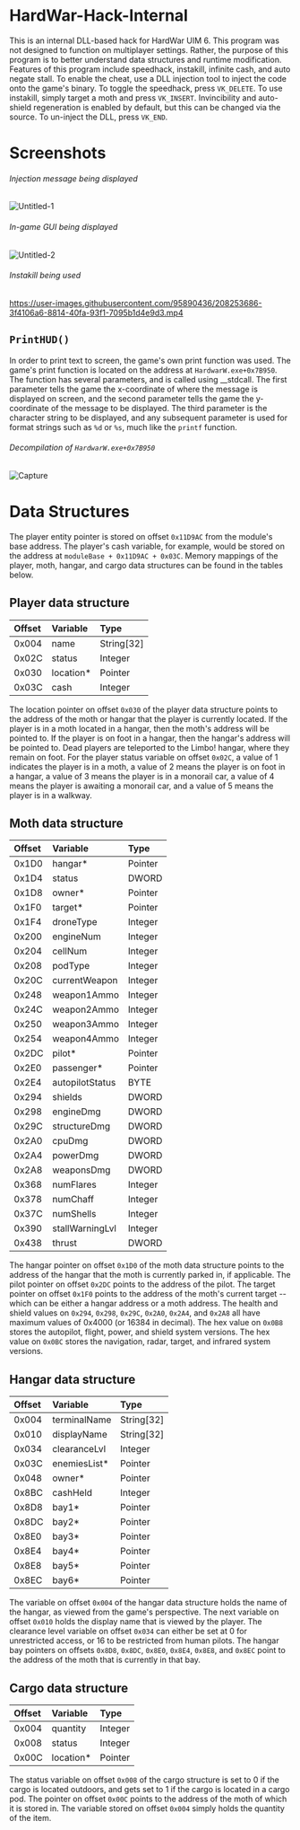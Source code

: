 # HardWar-Hack-Internal
This is an internal DLL-based hack for HardWar UIM 6. This program was not designed to function on multiplayer settings.
Rather, the purpose of this program is to better understand data structures and runtime modification. Features of this program include speedhack, instakill,
infinite cash, and auto negate stall. To enable the cheat, use a DLL injection tool to inject the code onto the game's binary. To toggle the speedhack, press ```VK_DELETE```. To use instakill, simply target a moth and press ```VK_INSERT```. Invincibility and auto-shield regeneration is enabled by default, but this can be changed via the source. To un-inject the DLL, press ```VK_END```.

# Screenshots


###### Injection message being displayed


![Untitled-1](https://user-images.githubusercontent.com/95890436/199563029-f83fc664-7525-4404-b12c-a11a9975d286.png)


###### In-game GUI being displayed


![Untitled-2](https://user-images.githubusercontent.com/95890436/199563045-9dfcf148-777f-42af-acaa-835b398c93fc.png)


###### Instakill being used




https://user-images.githubusercontent.com/95890436/208253686-3f4106a6-8814-40fa-93f1-7095b1d4e9d3.mp4





## ```PrintHUD()```
In order to print text to screen, the game's own print function was used. The game's print function is located on the
address at ```HardwarW.exe+0x7B950```. The function has several parameters, and is called using __stdcall. The first
parameter tells the game the x-coordinate of where the message is displayed on screen, and the second parameter
tells the game the y-coordinate of the message to be displayed. The third parameter is the character string to be
displayed, and any subsequent parameter is used for format strings such as ```%d``` or ```%s```, much like the ```printf```
function.


###### Decompilation of ```HardwarW.exe+0x7B950```


![Capture](https://user-images.githubusercontent.com/95890436/199644060-09723649-525b-48e8-8f52-c8fec442006c.PNG)

# Data Structures
The player entity pointer is stored on offset
```0x11D9AC``` from the module's base address. The player's cash variable,
for example, would be stored on the address at ```moduleBase + 0x11D9AC + 0x03C```.
Memory mappings of the player, moth, hangar, and cargo data structures can be found
in the tables below.

## Player data structure ##
| **Offset**     | **Variable**    | **Type**       |
| :---           | :---            | :---           |
| 0x004          | name            | String[32]     |
| 0x02C          | status          | Integer        |
| 0x030          | location*       | Pointer        |
| 0x03C          | cash            | Integer        |

The location pointer on offset ```0x030``` of the player data structure
points to the address of the moth or hangar that the player
is currently located. If the player is in a moth located in a hangar,
then the moth's address will be pointed to. If the player is on foot
in a hangar, then the hangar's address will be pointed to. Dead players
are teleported to the Limbo! hangar, where they remain on foot. For the
player status variable on offset ```0x02C```, a value of 1 indicates the
player is in a moth, a value of 2 means the player is on foot in a hangar,
a value of 3 means the player is in a monorail car, a value of 4 means the
player is awaiting a monorail car, and a value of 5 means the player is in a walkway.


## Moth data structure ##
| **Offset**    | **Variable**    | **Type**      |
| :---          | :---            | :---          |
| 0x1D0         | hangar*         | Pointer       |
| 0x1D4         | status          | DWORD         |
| 0x1D8         | owner*          | Pointer       |
| 0x1F0         | target*         | Pointer       |
| 0x1F4         | droneType       | Integer       |
| 0x200         | engineNum       | Integer       |
| 0x204         | cellNum         | Integer       |
| 0x208         | podType         | Integer       |
| 0x20C         | currentWeapon   | Integer       |
| 0x248         | weapon1Ammo     | Integer       |
| 0x24C         | weapon2Ammo     | Integer       |
| 0x250         | weapon3Ammo     | Integer       |
| 0x254         | weapon4Ammo     | Integer       |
| 0x2DC         | pilot*          | Pointer       |
| 0x2E0         | passenger*      | Pointer       |
| 0x2E4         | autopilotStatus | BYTE          |
| 0x294         | shields         | DWORD         |
| 0x298         | engineDmg       | DWORD         |
| 0x29C         | structureDmg    | DWORD         |
| 0x2A0         | cpuDmg          | DWORD         |
| 0x2A4         | powerDmg        | DWORD         |
| 0x2A8         | weaponsDmg      | DWORD         |
| 0x368         | numFlares       | Integer       |
| 0x378         | numChaff        | Integer       |
| 0x37C         | numShells       | Integer       |
| 0x390         | stallWarningLvl | Integer       |
| 0x438         | thrust          | DWORD         |

The hangar pointer on offset ```0x1D0``` of the moth data structure
points to the address of the hangar that the moth is currently parked
in, if applicable. The pilot pointer on offset ```0x2DC``` points to
the address of the pilot. The target pointer on offset ```0x1F0```
points to the address of the moth's current target -- which can be either
a hangar address or a moth address. The health and shield values on
```0x294```, ```0x298```, ```0x29C```, ```0x2A0```, ```0x2A4```, and ```0x2A8```
all have maximum values of 0x4000 (or 16384 in decimal). The hex value on
```0x0B8``` stores the autopilot, flight, power, and shield system versions.
The hex value on ```0x0BC``` stores the navigation, radar, target, and
infrared system versions.


## Hangar data structure ##
| **Offset**    | **Variable**     | **Type**      |
| :---          | :---             | :---          |
| 0x004         | terminalName     | String[32]    |
| 0x010         | displayName      | String[32]    |
| 0x034         | clearanceLvl     | Integer       |
| 0x03C         | enemiesList*     | Pointer       |
| 0x048         | owner*           | Pointer       |
| 0x8BC         | cashHeld         | Integer       |
| 0x8D8         | bay1*            | Pointer       |
| 0x8DC         | bay2*            | Pointer       |
| 0x8E0         | bay3*            | Pointer       |
| 0x8E4         | bay4*            | Pointer       |
| 0x8E8         | bay5*            | Pointer       |
| 0x8EC         | bay6*            | Pointer       |

The variable on offset ```0x004``` of the hangar data structure holds the name of the hangar,
as viewed from the game's perspective. The next variable on offset ```0x010``` holds the
display name that is viewed by the player. The clearance level variable
on offset ```0x034``` can either be set at 0 for unrestricted access, or 16
to be restricted from human pilots. The hangar bay pointers on offsets ```0x8D8```,
```0x8DC```, ```0x8E0```, ```0x8E4```, ```0x8E8```, and ```0x8EC``` point to the address
of the moth that is currently in that bay.


## Cargo data structure ##
| **Offset**      | **Variable**     | **Type**      |
| :---            | :---             | :---          |
| 0x004           | quantity         | Integer       |
| 0x008           | status           | Integer       |
| 0x00C           | location*        | Pointer       |

The status variable on offset ```0x008``` of the cargo structure is set to 0 if the cargo
is located outdoors, and gets set to 1 if the cargo is located in a cargo pod. The pointer
on offset ```0x00C``` points to the address of the moth of which it is stored in. The variable
stored on offset ```0x004``` simply holds the quantity of the item.
